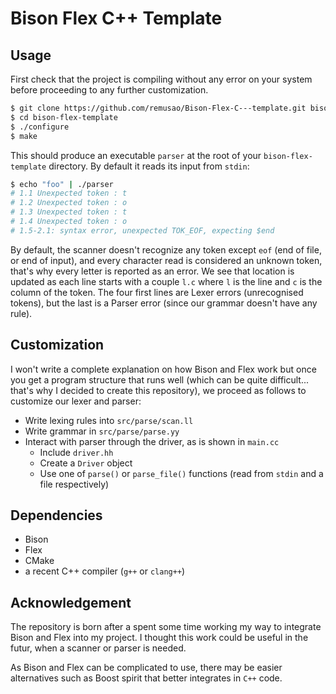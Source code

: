 Bison Flex C++ Template
=====================

Usage
-----

First check that the project is compiling without any error on your system before proceeding to any further customization.

```sh
$ git clone https://github.com/remusao/Bison-Flex-C---template.git bison-flex-template
$ cd bison-flex-template
$ ./configure
$ make
```

This should produce an executable `parser` at the root of your `bison-flex-template` directory. By default it reads its input from `stdin`:

```sh
$ echo "foo" | ./parser
# 1.1 Unexpected token : t
# 1.2 Unexpected token : o
# 1.3 Unexpected token : t
# 1.4 Unexpected token : o
# 1.5-2.1: syntax error, unexpected TOK_EOF, expecting $end
```

By default, the scanner doesn't recognize any token except `eof` (end of file, or end of input), and every character read is considered an unknown token, that's why every letter is reported as an error.
We see that location is updated as each line starts with a couple `l.c` where `l` is the line and `c` is the column of the token. The four first lines are Lexer errors (unrecognised tokens), but the
last is a Parser error (since our grammar doesn't have any rule).

Customization
-------------

I won't write a complete explanation on how Bison and Flex work but once you get a program structure that runs well (which can be quite difficult... that's why I decided to create this repository), we proceed as follows to customize our lexer and parser:

* Write lexing rules into `src/parse/scan.ll`
* Write grammar in `src/parse/parse.yy`
* Interact with parser through the driver, as is shown in `main.cc`
    * Include `driver.hh`
    * Create a `Driver` object
    * Use one of `parse()` or `parse_file()` functions (read from `stdin` and a file respectively)


Dependencies
------------

* Bison
* Flex
* CMake
* a recent C++ compiler (`g++` or `clang++`)

Acknowledgement
---------------

The repository is born after a spent some time working my way to integrate Bison and Flex into my project. I thought this work could be useful in the futur, when a scanner or parser is needed.

As Bison and Flex can be complicated to use, there may be easier alternatives such as Boost spirit that better integrates in `C++` code.
